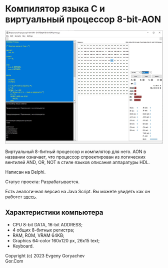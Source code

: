 # Компилятор языка С и виртуальный процессор 8-bit-AON 

![Screenshot1.jpg](Screenshot1.jpg)

Виртуальный 8-битный процессор и компилятор для него.
AON в названии означает, что процессор спроектирован из логических вентилей AND, OR, NOT в стиле языков описания аппаратуры HDL.

Написан на Delphi.

Статус проекта: Разрабатывается.

Есть аналогичная версия на Java Script. Вы можете увидеть как он работет [здесь](https://gorcomcomputing.github.io/8-bit-AON-Computer/). 

## Характеристики компьютера
- CPU 8-bit DATA, 16-bit ADDRESS;
- 4 общих 8-битных регистра;
- RAM, ROM, VRAM 64KB;
- Graphics 64-color 160x120 px, 26x15 text;
- Keyboard.


Copyright (c) 2023 Evgeny Goryachev    
Gor.Com 


